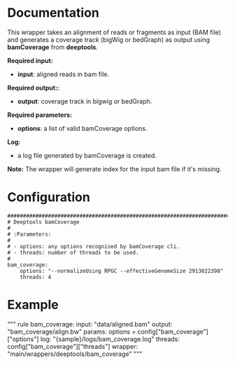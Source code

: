 # Documentation

This wrapper takes an alignment of reads or fragments as input (BAM file) and generates a coverage track (bigWig or bedGraph) as output using **bamCoverage** from **deeptools**.

**Required input:**

- **input**: aligned reads in bam file.

**Required output::**

- **output**: coverage track in bigwig or bedGraph.
 
**Required parameters:**

- **options**: a list of valid bamCoverage options.

**Log:**

- a log file generated by bamCoverage is created.

**Note:**
The wrapper will generate index for the input bam file if it's missing.

# Configuration


    ##############################################################################
    # Deeptools bamCoverage
    #
    # :Parameters:
    #
    # - options: any options recognised by bamCoverage cli.
    # - threads: number of threads to be used.
    #
    bam_coverage:
        options: "--normalizeUsing RPGC --effectiveGenomeSize 2913022398"
        threads: 4


# Example

"""
    rule bam_coverage:
        input:
            "data/aligned.bam"
        output:
            "bam_coverage/align.bw"
        params:
            options = config["bam_coverage"]["options"]
        log:
            "{sample}/logs/bam_coverage.log"
        threads:
            config["bam_coverage"]["threads"]
        wrapper:
            "main/wrappers/deeptools/bam_coverage"
"""

